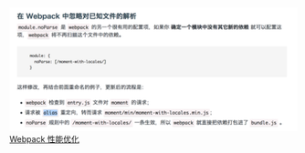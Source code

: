 ![](./images/1.png)
[Webpack 性能优化](https://code.oneapm.com/javascript/2015/07/07/webpack_performance_1/)
